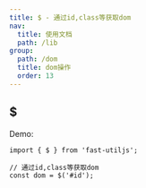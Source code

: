 ```yaml
---
title: $ - 通过id,class等获取dom
nav:
  title: 使用文档
  path: /lib
group:
  path: /dom
  title: dom操作
  order: 13
---
```


## $

Demo:

```tsx | pure
import { $ } from 'fast-utiljs';

// 通过id,class等获取dom
const dom = $('#id');
```
